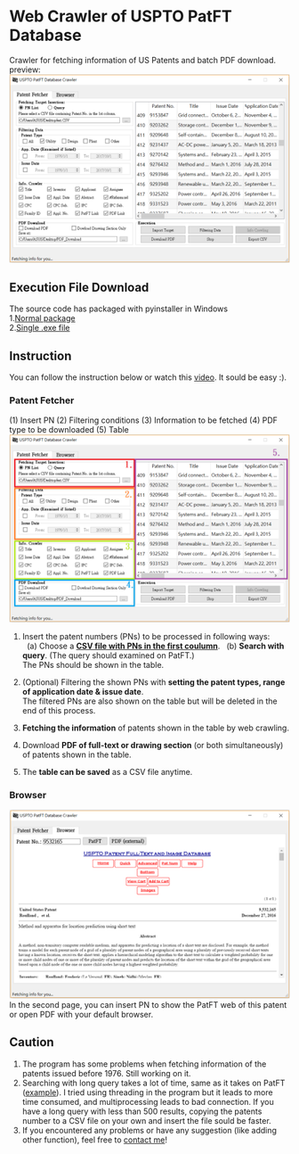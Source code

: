 # Web Crawler of USPTO PatFT Database
Crawler for fetching information of US Patents and batch PDF download.  
preview:  
<img src="./pic/preview.png">

  
## Execution File Download
The source code has packaged with pyinstaller in Windows  
1.[Normal package](https://drive.google.com/open?id=0B4zCzLRoIx8eeWRwN1M3dFNTUE0)  
2.[Single .exe file](https://drive.google.com/open?id=0B4zCzLRoIx8eeG4wbUZDdVdrTDg)

## Instruction 
You can follow the instruction below or watch this [video](https://www.youtube.com/watch?v=zqSEqUk2kgg). It sould be easy :).  
### Patent Fetcher
(1) Insert PN (2) Filtering conditions (3) Information to be fetched (4) PDF type to be downloaded (5) Table  
<img src="./pic/ins.png">

1. Insert the patent numbers (PNs) to be processed in following ways:  
   (a) Choose a [**CSV file with PNs in the first coulumn**](https://github.com/mattwang44/USPTO-PatFT-Web-Crawler/blob/master/PN_sample.CSV).   
   (b) **Search with query**. (The query should examined on PatFT.)  
   The PNs should be shown in the table.

2. (Optional) Filtering the shown PNs with **setting the patent types, range of application date & issue date**.  
   The filtered PNs are also shown on the table but will be deleted in the end of this process.

3. **Fetching the information** of patents shown in the table by web crawling.  

4. Download **PDF of full-text or drawing section** (or both simultaneously) of patents shown in the table.

5. The **table can be saved** as a CSV file anytime.  

### Browser  
<img src="./pic/browser.png">
In the second page, you can insert PN to show the PatFT web of this patent or open PDF with your default browser.

## Caution
1. The program has some problems when fetching information of the patents issued before 1976. Still working on it.
2. Searching with long query takes a lot of time, same as it takes on PatFT ([example](http://patft.uspto.gov/netacgi/nph-Parser?Sect1=PTO2&Sect2=HITOFF&u=%2Fnetahtml%2FPTO%2Fsearch-adv.htm&r=0&p=1&f=S&l=50&Query=%28%28%28CPC%2FA62B%24+OR+CPC%2FB65H%24%29+OR+CPC%2FF16D%24%29+OR+CPC%2FB66D%24%29+AND+%28%28brak%24+OR+lock%24%29+OR+%28retract%24+OR+rewind%24%29%29+AND+%28%28%28lifeline+OR+lanyard%29+OR+%22safety+line%22%29+OR+cable%29&d=PTXT)). I tried using threading in the program but it leads to more time consumed, and multiprocessing leads to bad connection. If you have a long query with less than 500 results, copying the patents number to a CSV file on your own and insert the file sould be faster.  
3. If you encountered any problems or have any suggestion (like adding other function), feel free to [contact me](http://mattwang44.wixsite.com/main/contact)!



  
 
